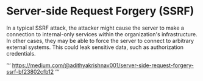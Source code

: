 # Server-side Request Forgery (SSRF)

In a typical SSRF attack, the attacker might cause the server to make a connection to internal-only services within the organization's infrastructure. In other cases, they may be able to force the server to connect to arbitrary external systems. This could leak sensitive data, such as authorization credentials. 

‘‘‘
https://medium.com/@adithyakrishnav001/server-side-request-forgery-ssrf-bf23802cfb12
‘‘‘
